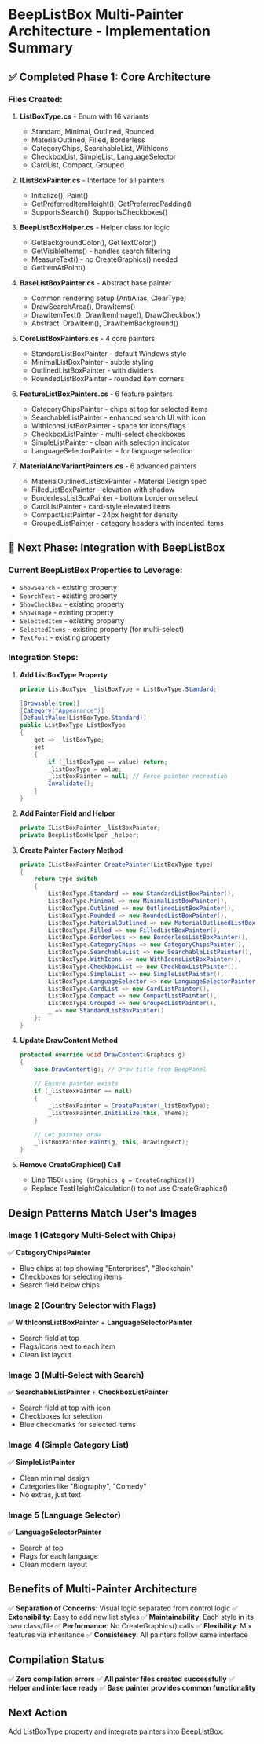 # BeepListBox Multi-Painter Architecture - Implementation Summary

## ✅ Completed Phase 1: Core Architecture

### Files Created:

1. **ListBoxType.cs** - Enum with 16 variants
   - Standard, Minimal, Outlined, Rounded
   - MaterialOutlined, Filled, Borderless
   - CategoryChips, SearchableList, WithIcons
   - CheckboxList, SimpleList, LanguageSelector
   - CardList, Compact, Grouped

2. **IListBoxPainter.cs** - Interface for all painters
   - Initialize(), Paint()
   - GetPreferredItemHeight(), GetPreferredPadding()
   - SupportsSearch(), SupportsCheckboxes()

3. **BeepListBoxHelper.cs** - Helper class for logic
   - GetBackgroundColor(), GetTextColor()
   - GetVisibleItems() - handles search filtering
   - MeasureText() - no CreateGraphics() needed
   - GetItemAtPoint()

4. **BaseListBoxPainter.cs** - Abstract base painter
   - Common rendering setup (AntiAlias, ClearType)
   - DrawSearchArea(), DrawItems()
   - DrawItemText(), DrawItemImage(), DrawCheckbox()
   - Abstract: DrawItem(), DrawItemBackground()

5. **CoreListBoxPainters.cs** - 4 core painters
   - StandardListBoxPainter - default Windows style
   - MinimalListBoxPainter - subtle styling
   - OutlinedListBoxPainter - with dividers
   - RoundedListBoxPainter - rounded item corners

6. **FeatureListBoxPainters.cs** - 6 feature painters
   - CategoryChipsPainter - chips at top for selected items
   - SearchableListPainter - enhanced search UI with icon
   - WithIconsListBoxPainter - space for icons/flags
   - CheckboxListPainter - multi-select checkboxes
   - SimpleListPainter - clean with selection indicator
   - LanguageSelectorPainter - for language selection

7. **MaterialAndVariantPainters.cs** - 6 advanced painters
   - MaterialOutlinedListBoxPainter - Material Design spec
   - FilledListBoxPainter - elevation with shadow
   - BorderlessListBoxPainter - bottom border on select
   - CardListPainter - card-style elevated items
   - CompactListPainter - 24px height for density
   - GroupedListPainter - category headers with indented items

## 🔄 Next Phase: Integration with BeepListBox

### Current BeepListBox Properties to Leverage:
- `ShowSearch` - existing property
- `SearchText` - existing property
- `ShowCheckBox` - existing property
- `ShowImage` - existing property
- `SelectedItem` - existing property
- `SelectedItems` - existing property (for multi-select)
- `TextFont` - existing property

### Integration Steps:

1. **Add ListBoxType Property**
   ```csharp
   private ListBoxType _listBoxType = ListBoxType.Standard;
   
   [Browsable(true)]
   [Category("Appearance")]
   [DefaultValue(ListBoxType.Standard)]
   public ListBoxType ListBoxType
   {
       get => _listBoxType;
       set
       {
           if (_listBoxType == value) return;
           _listBoxType = value;
           _listBoxPainter = null; // Force painter recreation
           Invalidate();
       }
   }
   ```

2. **Add Painter Field and Helper**
   ```csharp
   private IListBoxPainter _listBoxPainter;
   private BeepListBoxHelper _helper;
   ```

3. **Create Painter Factory Method**
   ```csharp
   private IListBoxPainter CreatePainter(ListBoxType type)
   {
       return type switch
       {
           ListBoxType.Standard => new StandardListBoxPainter(),
           ListBoxType.Minimal => new MinimalListBoxPainter(),
           ListBoxType.Outlined => new OutlinedListBoxPainter(),
           ListBoxType.Rounded => new RoundedListBoxPainter(),
           ListBoxType.MaterialOutlined => new MaterialOutlinedListBoxPainter(),
           ListBoxType.Filled => new FilledListBoxPainter(),
           ListBoxType.Borderless => new BorderlessListBoxPainter(),
           ListBoxType.CategoryChips => new CategoryChipsPainter(),
           ListBoxType.SearchableList => new SearchableListPainter(),
           ListBoxType.WithIcons => new WithIconsListBoxPainter(),
           ListBoxType.CheckboxList => new CheckboxListPainter(),
           ListBoxType.SimpleList => new SimpleListPainter(),
           ListBoxType.LanguageSelector => new LanguageSelectorPainter(),
           ListBoxType.CardList => new CardListPainter(),
           ListBoxType.Compact => new CompactListPainter(),
           ListBoxType.Grouped => new GroupedListPainter(),
           _ => new StandardListBoxPainter()
       };
   }
   ```

4. **Update DrawContent Method**
   ```csharp
   protected override void DrawContent(Graphics g)
   {
       base.DrawContent(g); // Draw title from BeepPanel
       
       // Ensure painter exists
       if (_listBoxPainter == null)
       {
           _listBoxPainter = CreatePainter(_listBoxType);
           _listBoxPainter.Initialize(this, Theme);
       }
       
       // Let painter draw
       _listBoxPainter.Paint(g, this, DrawingRect);
   }
   ```

5. **Remove CreateGraphics() Call**
   - Line 1150: `using (Graphics g = CreateGraphics())`
   - Replace TestHeightCalculation() to not use CreateGraphics()

## Design Patterns Match User's Images

### Image 1 (Category Multi-Select with Chips)
✅ **CategoryChipsPainter**
- Blue chips at top showing "Enterprises", "Blockchain"
- Checkboxes for selecting items
- Search field below chips

### Image 2 (Country Selector with Flags)
✅ **WithIconsListBoxPainter** + **LanguageSelectorPainter**
- Search field at top
- Flags/icons next to each item
- Clean list layout

### Image 3 (Multi-Select with Search)
✅ **SearchableListPainter** + **CheckboxListPainter**
- Search field at top with icon
- Checkboxes for selection
- Blue checkmarks for selected items

### Image 4 (Simple Category List)
✅ **SimpleListPainter**
- Clean minimal design
- Categories like "Biography", "Comedy"
- No extras, just text

### Image 5 (Language Selector)
✅ **LanguageSelectorPainter**
- Search at top
- Flags for each language
- Clean modern layout

## Benefits of Multi-Painter Architecture

✅ **Separation of Concerns**: Visual logic separated from control logic
✅ **Extensibility**: Easy to add new list styles
✅ **Maintainability**: Each style in its own class/file
✅ **Performance**: No CreateGraphics() calls
✅ **Flexibility**: Mix features via inheritance
✅ **Consistency**: All painters follow same interface

## Compilation Status
✅ **Zero compilation errors**
✅ **All painter files created successfully**
✅ **Helper and interface ready**
✅ **Base painter provides common functionality**

## Next Action
Add ListBoxType property and integrate painters into BeepListBox.
